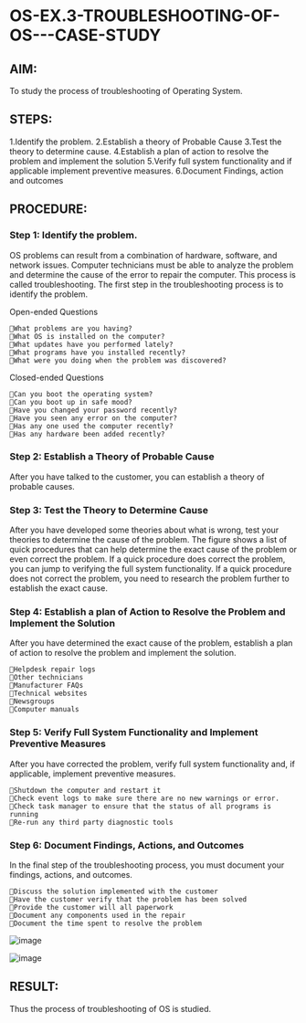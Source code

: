 # OS-EX.3-TROUBLESHOOTING-OF-OS---CASE-STUDY
## AIM:
To study the process of troubleshooting of Operating System.

## STEPS:
1.Identify the problem. 2.Establish a theory of Probable Cause 3.Test the theory to determine cause. 4.Establish a plan of action to resolve the problem and implement the solution 5.Verify full system functionality and if applicable implement preventive measures. 6.Document Findings, action and outcomes

## PROCEDURE:
### Step 1: Identify the problem.
OS problems can result from a combination of hardware, software, and network issues. Computer technicians must be able to analyze the problem and determine the cause of the error to repair the computer. This process is called troubleshooting. The first step in the troubleshooting process is to identify the problem.

Open-ended Questions
```
What problems are you having?
What OS is installed on the computer?
What updates have you performed lately?
What programs have you installed recently?
What were you doing when the problem was discovered?
```
Closed-ended Questions
```
Can you boot the operating system?
Can you boot up in safe mood?
Have you changed your password recently?
Have you seen any error on the computer?
Has any one used the computer recently?
Has any hardware been added recently?
```
### Step 2: Establish a Theory of Probable Cause
After you have talked to the customer, you can establish a theory of probable causes.

### Step 3: Test the Theory to Determine Cause
After you have developed some theories about what is wrong, test your theories to determine the cause of the problem. The figure shows a list of quick procedures that can help determine the exact cause of the problem or even correct the problem. If a quick procedure does correct the problem, you can jump to verifying the full system functionality. If a quick procedure does not correct the problem, you need to research the problem further to establish the exact cause.

### Step 4: Establish a plan of Action to Resolve the Problem and Implement the Solution
After you have determined the exact cause of the problem, establish a plan of action to resolve the problem and implement the solution.
```
Helpdesk repair logs
Other technicians
Manufacturer FAQs
Technical websites
Newsgroups
Computer manuals
```
### Step 5: Verify Full System Functionality and Implement Preventive Measures
After you have corrected the problem, verify full system functionality and, if applicable, implement preventive measures.
```
Shutdown the computer and restart it
Check event logs to make sure there are no new warnings or error.
Check task manager to ensure that the status of all programs is running
Re-run any third party diagnostic tools
```
### Step 6: Document Findings, Actions, and Outcomes
In the final step of the troubleshooting process, you must document your findings, actions, and outcomes.
```
Discuss the solution implemented with the customer
Have the customer verify that the problem has been solved
Provide the customer will all paperwork
Document any components used in the repair
Document the time spent to resolve the problem
```
![image](https://github.com/Afsarjumail/OS-EX.3-TROUBLESHOOTING-OF-OS---CASE-STUDY/assets/118343395/4a7f7529-39b2-47c4-8fd8-79347f36fb49)

![image](https://github.com/Afsarjumail/OS-EX.3-TROUBLESHOOTING-OF-OS---CASE-STUDY/assets/118343395/8513a5dc-4ed4-4c0e-8ecc-f39f0594a951)


## RESULT:
Thus the process of troubleshooting of OS is studied.

